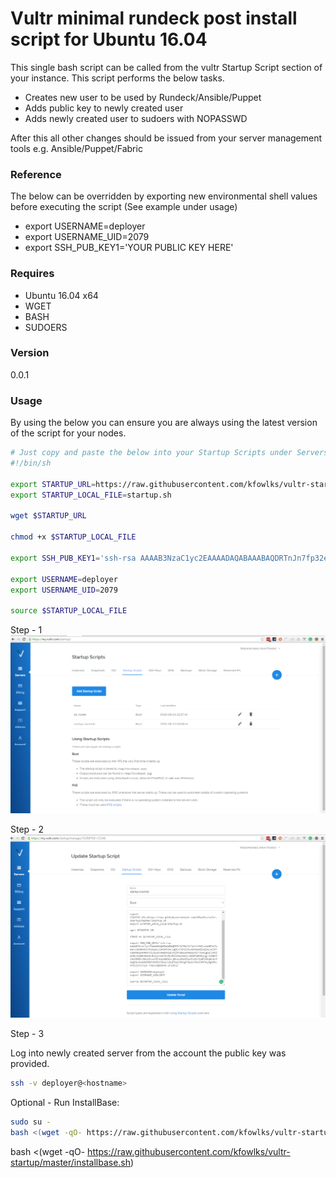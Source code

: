 # Vultr minimal rundeck post install script for Ubuntu 16.04

This single bash script can be called from the vultr Startup Script section of your instance. This script performs the below tasks.

+ Creates new user to be used by Rundeck/Ansible/Puppet
+ Adds public key to newly created user
+ Adds newly created user to sudoers with NOPASSWD
 
After this all other changes should be issued from your server management tools e.g. Ansible/Puppet/Fabric

### Reference
The below can be overridden by exporting new environmental shell values before executing the script (See example under usage)

* export USERNAME=deployer
* export USERNAME_UID=2079
* export SSH_PUB_KEY1='YOUR PUBLIC KEY HERE'

### Requires

* Ubuntu 16.04 x64
* WGET
* BASH
* SUDOERS

### Version
0.0.1

### Usage

By using the below you can ensure you are always using the latest version of the script for your nodes.

```bash
# Just copy and paste the below into your Startup Scripts under Servers. 
#!/bin/sh

export STARTUP_URL=https://raw.githubusercontent.com/kfowlks/vultr-startup/master/startup.sh
export STARTUP_LOCAL_FILE=startup.sh

wget $STARTUP_URL

chmod +x $STARTUP_LOCAL_FILE

export SSH_PUB_KEY1='ssh-rsa AAAAB3NzaC1yc2EAAAADAQABAAABAQDRTnJn7fp32e3pitCOW5vuo4NB3wZw4arz286mk4CR/PzNyQvLE4YBKhSKCLg0Cw7iP2E8xLmUtDemjEKQZALzGZRTCDQN4Qqs4M0NFYiL1G5kYA806R6qCVxjhrQG85AK0AW5nk/rVw4IgD2/y4ojmhGCvbdW9nN522r8nZjs4d175nMyJRfohOqrNZAz/dD1Ph8U5kljg/Jz80A4t6x9E6Rl+8VolKnvo7U/k4yGWOhxsj6KutqFmdJVaiP+UCL9y8FeM4qHsVe5MpQGN+RxANhDf0OiMHZh9l0ani2Gqf3HyCbHJgE98aA1TNxVi0fJUy0gOfAsM7hzj3TxY5yR FOWLKS@AVPHR-2F1SP32'

export USERNAME=deployer
export USERNAME_UID=2079

source $STARTUP_LOCAL_FILE
```
Step - 1 
![Alt text](/vultr-shot1.PNG?raw=true "Vultr Startup Scripts")

Step - 2
![Alt text](/vultr-shot2.PNG?raw=true "Vultr Startup Scripts - Editor")

Step - 3

Log into newly created server from the account the public key was provided.

```bash
ssh -v deployer@<hostname>
```

Optional - Run InstallBase:

```bash
sudo su -
bash <(wget -qO- https://raw.githubusercontent.com/kfowlks/vultr-startup/master/installbase.sh)
```

bash <(wget -qO- https://raw.githubusercontent.com/kfowlks/vultr-startup/master/installbase.sh)

